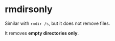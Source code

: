 # rmdirsonly

Similar with `rmdir /s`, but it does not remove files.

It removes **empty directories only**.
